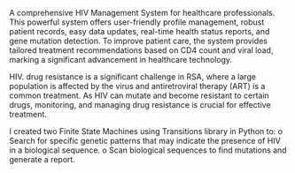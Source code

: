 A comprehensive HIV Management System for healthcare professionals. This powerful system offers user-friendly profile management, robust patient records, easy data updates, real-time health status reports, and gene mutation detection. To improve patient care, the system provides tailored treatment recommendations based on CD4 count and viral load, marking a significant advancement in healthcare technology.

HIV. drug resistance is a significant challenge in RSA, where a large population is affected by the virus and antiretroviral therapy (ART) is a common treatment. As HIV can mutate and become resistant to certain drugs, monitoring, and managing drug resistance is crucial for effective treatment.

I created two Finite State Machines using Transitions library in Python to:
o	Search for specific genetic patterns that may indicate the presence of HIV in a biological sequence.
o	Scan biological sequences to find mutations and generate a report.

